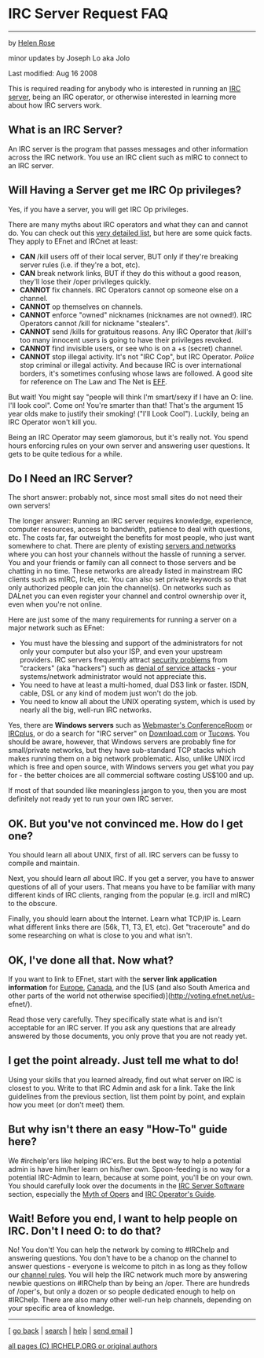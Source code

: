 # IRC Server Request FAQ

* * *

by [Helen Rose](http://www.kei.com/homepages/hrose/)

minor updates by Joseph Lo aka Jolo

Last modified: Aug 16 2008

This is required reading for anybody who is interested in running an [IRC
server](/irchelp/ircd/), being an IRC operator, or otherwise interested in
learning more about how IRC servers work.

## What is an IRC Server?

An IRC server is the program that passes messages and other information across
the IRC network. You use an IRC client such as mIRC to connect to an IRC
server.

## Will Having a Server get me IRC Op privileges?

Yes, if you have a server, you will get IRC Op privileges.

There are many myths about IRC operators and what they can and cannot do. You
can check out this [very detailed list](opermyth.html), but here are some
quick facts. They apply to EFnet and IRCnet at least:

  * **CAN** /kill users off of their local server, BUT only if they're breaking server rules (i.e. if they're a bot, etc). 
  * **CAN** break network links, BUT if they do this without a good reason, they'll lose their /oper privileges quickly. 
  * **CANNOT** fix channels. IRC Operators cannot op someone else on a channel. 
  * **CANNOT** op themselves on channels. 
  * **CANNOT** enforce "owned" nicknames (nicknames are not owned!). IRC Operators cannot /kill for nickname "stealers". 
  * **CANNOT** send /kills for gratuitous reasons. Any IRC Operator that /kill's too many innocent users is going to have their privileges revoked. 
  * **CANNOT** find invisible users, or see who is on a +s (secret) channel. 
  * **CANNOT** stop illegal activity. It's not "IRC Cop", but IRC Operator. _Police_ stop criminal or illegal activity. And because IRC is over international borders, it's sometimes confusing whose laws are followed. A good site for reference on The Law and The Net is [EFF](http://www.eff.org/). 

But wait! You might say "people will think I'm smart/sexy if I have an O:
line. I'll look cool". Come on! You're smarter than that! That's the argument
15 year olds make to justify their smoking! ("I'll Look Cool"). Luckily, being
an IRC Operator won't kill you.

Being an IRC Operator may seem glamorous, but it's really not. You spend hours
enforcing rules on your own server and answering user questions. It gets to be
quite tedious for a while.

## Do I Need an IRC Server?

The short answer: probably not, since most small sites do not need their own
servers!

The longer answer: Running an IRC server requires knowledge, experience,
computer resources, access to bandwidth, patience to deal with questions, etc.
The costs far, far outweight the benefits for most people, who just want
somewhere to chat. There are plenty of existing [servers and
networks](/irchelp/networks/) where you can host your channels without the
hassle of running a server. You and your friends or family can all connect to
those servers and be chatting in no time. These networks are already listed in
mainstream IRC clients such as mIRC, Ircle, etc. You can also set private
keywords so that only authorized people can join the channel(s). On networks
such as DALnet you can even register your channel and control ownership over
it, even when you're not online.

Here are just some of the many requirements for running a server on a major
network such as EFnet:

  * You must have the blessing and support of the administrators for not only your computer but also your ISP, and even your upstream providers. IRC servers frequently attract [security problems](/irchelp/security/) from "crackers" (aka "hackers") such as [denial of service attacks](/irchelp/nuke/) - your systems/network administrator would not appreciate this. 
  * You need to have at least a multi-homed, dual DS3 link or faster. ISDN, cable, DSL or any kind of modem just won't do the job. 
  * You need to know all about the UNIX operating system, which is used by nearly all the big, well-run IRC networks. 

Yes, there are **Windows servers** such as [Webmaster's
ConferenceRoom](http://www.webmaster.com/) or
[IRCplus](http://www.ircplus.com/), or do a search for "IRC server" on [
Download.com](http://download.cnet.com/) or [Tucows](http://www.tucows.com/).
You should be aware, however, that Windows servers are probably fine for
small/private networks, but they have sub-standard TCP stacks which makes
running them on a big network problematic. Also, unlike UNIX ircd which is
free and open source, with Windows servers you get what you pay for - the
better choices are all commercial software costing US$100 and up.

If most of that sounded like meaningless jargon to you, then you are most
definitely not ready yet to run your own IRC server.

## OK. But you've not convinced me. How do I get one?

You should learn all about UNIX, first of all. IRC servers can be fussy to
compile and maintain.

Next, you should learn _all_ about IRC. If you get a server, you have to
answer questions of all of your users. That means you have to be familiar with
many different kinds of IRC clients, ranging from the popular (e.g. ircII and
mIRC) to the obscure.

Finally, you should learn about the Internet. Learn what TCP/IP is. Learn what
different links there are (56k, T1, T3, E1, etc). Get "traceroute" and do some
researching on what is close to you and what isn't.

## OK, I've done all that. Now what?

If you want to link to EFnet, start with the **server link application
information** for [Europe](http://www.efnet.org/?module=docs&doc=18),
[Canada](http://www.ca-efnet.org/), and the [US (and also South America and
other parts of the world not otherwise specified)](http://voting.efnet.net/us-
efnet/).

Read those very carefully. They specifically state what is and isn't
acceptable for an IRC server. If you ask any questions that are already
answered by those documents, you only prove that you are not ready yet.

## I get the point already. Just tell me what to do!

Using your skills that you learned already, find out what server on IRC is
closest to you. Write to that IRC Admin and ask for a link. Take the link
guidelines from the previous section, list them point by point, and explain
how you meet (or don't meet) them.

## But why isn't there an easy "How-To" guide here?

We #irchelp'ers like helping IRC'ers. But the best way to help a potential
admin is have him/her learn on his/her own. Spoon-feeding is no way for a
potential IRC-Admin to learn, because at some point, you'll be on your own.
You should carefully look over the documents in the [IRC Server
Software](index.html) section, especially the [Myth of Opers](opermyth.html)
and [IRC Operator's Guide](ircopguide.html).

## Wait! Before you end, I want to help people on IRC. Don't I need O: to do that?

No! You don't! You can help the network by coming to #IRChelp and answering
questions. You don't have to be a chanop on the channel to answer questions -
everyone is welcome to pitch in as long as they follow our [channel
rules](/irchelp/misc/rules.html). You will help the IRC network much more by
answering newbie questions on #IRChelp than by being an /oper. There are
hundreds of /oper's, but only a dozen or so people dedicated enough to help on #IRChelp.
There are also many other well-run help channels, depending on your specific
area of knowledge.

* * *



[ [go back](/irchelp/) | [search](/irchelp/search_engine.cgi) |
[help](/irchelp/help.html) | [send email](/irchelp/mail.cgi) ]

[all pages (C) IRCHELP.ORG or original authors](/irchelp/credit.html)

